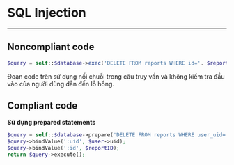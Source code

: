 # SQL Injection

<hr>

## Noncompliant code

```php
$query = self::$database->exec('DELETE FROM reports WHERE id='. $reportID .' AND user_uid='. $user->uid);
```

Đoạn code trên sử dụng nối chuỗi trong câu truy vấn và không kiểm tra đầu vào của người dùng dẫn đến lỗ hổng.

## Compliant code

**Sử dụng prepared statements**

```php
$query = self::$database->prepare('DELETE FROM reports WHERE user_uid=:uid AND id=:id');
$query->bindValue(':uid', $user->uid);
$query->bindValue(':id', $reportID);
return $query->execute();
```
